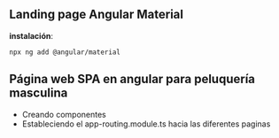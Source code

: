 


## Landing page Angular Material

__instalación__:

```
npx ng add @angular/material
```

## Página web SPA en angular para peluquería masculina
- Creando componentes
- Estableciendo el app-routing.module.ts hacia las diferentes paginas
